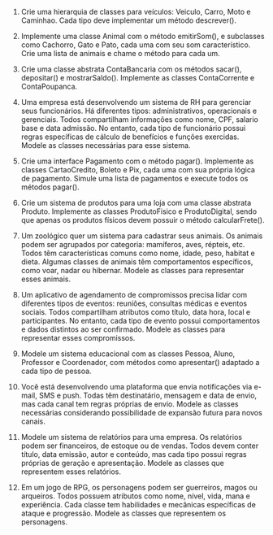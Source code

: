 1. Crie uma hierarquia de classes para veículos: Veiculo, Carro, Moto e Caminhao. Cada tipo deve implementar um método descrever().

2. Implemente uma classe Animal com o método emitirSom(), e subclasses como Cachorro, Gato e Pato, cada uma com seu som característico. Crie uma lista de animais e chame o método para cada um.

3. Crie uma classe abstrata ContaBancaria com os métodos sacar(), depositar() e mostrarSaldo(). Implemente as classes ContaCorrente e ContaPoupanca.

4. Uma empresa está desenvolvendo um sistema de RH para gerenciar seus funcionários. Há diferentes tipos: administrativos, operacionais e gerenciais. Todos compartilham informações como nome, CPF, salario base e data admissão. No entanto, cada tipo de funcionário possui regras específicas de cálculo de benefícios e funções exercidas. Modele as classes necessárias para esse sistema.

5. Crie uma interface Pagamento com o método pagar(). Implemente as classes CartaoCredito, Boleto e Pix, cada uma com sua própria lógica de pagamento. Simule uma lista de pagamentos e execute todos os métodos pagar().

6. Crie um sistema de produtos para uma loja com uma classe abstrata Produto. Implemente as classes ProdutoFisico e ProdutoDigital, sendo que apenas os produtos físicos devem possuir o método calcularFrete().

7. Um zoológico quer um sistema para cadastrar seus animais. Os animais podem ser agrupados por categoria: mamíferos, aves, répteis, etc. Todos têm características comuns como nome, idade, peso, habitat e dieta. Algumas classes de animais têm comportamentos específicos, como voar, nadar ou hibernar. Modele as classes para representar esses animais.

8. Um aplicativo de agendamento de compromissos precisa lidar com diferentes tipos de eventos: reuniões, consultas médicas e eventos sociais. Todos compartilham atributos como título, data hora, local e participantes. No entanto, cada tipo de evento possui comportamentos e dados distintos ao ser confirmado. Modele as classes para representar esses compromissos.

9. Modele um sistema educacional com as classes Pessoa, Aluno, Professor e Coordenador, com métodos como apresentar() adaptado a cada tipo de pessoa.

10. Você está desenvolvendo uma plataforma que envia notificações via e-mail, SMS e push. Todas têm destinatário, mensagem e data de envio, mas cada canal tem regras próprias de envio. Modele as classes necessárias considerando possibilidade de expansão futura para novos canais.

11. Modele um sistema de relatórios para uma empresa. Os relatórios podem ser financeiros, de estoque ou de vendas. Todos devem conter título, data emissão, autor e conteúdo, mas cada tipo possui regras próprias de geração e apresentação. Modele as classes que representem esses relatórios.

12. Em um jogo de RPG, os personagens podem ser guerreiros, magos ou arqueiros. Todos possuem atributos como nome, nível, vida, mana e experiência. Cada classe tem habilidades e mecânicas específicas de ataque e progressão. Modele as classes que representem os personagens.
